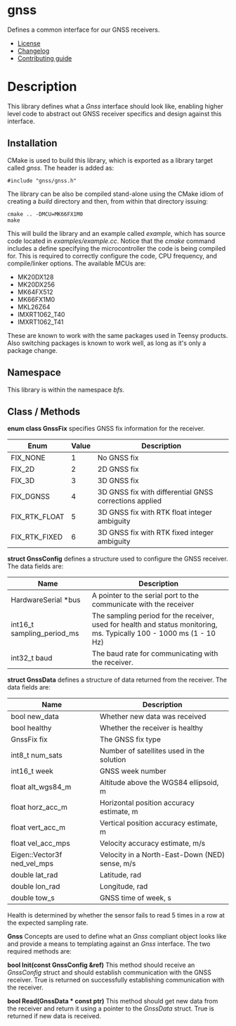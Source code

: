 # gnss
Defines a common interface for our GNSS receivers.
   * [License](LICENSE.md)
   * [Changelog](CHANGELOG.md)
   * [Contributing guide](CONTRIBUTING.md)

# Description
This library defines what a *Gnss* interface should look like, enabling higher level code to abstract out GNSS receiver specifics and design against this interface.

## Installation
CMake is used to build this library, which is exported as a library target called *gnss*. The header is added as:

```
#include "gnss/gnss.h"
```

The library can be also be compiled stand-alone using the CMake idiom of creating a *build* directory and then, from within that directory issuing:

```
cmake .. -DMCU=MK66FX1M0
make
```

This will build the library and an example called *example*, which has source code located in *examples/example.cc*. Notice that the *cmake* command includes a define specifying the microcontroller the code is being compiled for. This is required to correctly configure the code, CPU frequency, and compile/linker options. The available MCUs are:
   * MK20DX128
   * MK20DX256
   * MK64FX512
   * MK66FX1M0
   * MKL26Z64
   * IMXRT1062_T40
   * IMXRT1062_T41

These are known to work with the same packages used in Teensy products. Also switching packages is known to work well, as long as it's only a package change.

## Namespace
This library is within the namespace *bfs*.

## Class / Methods

**enum class GnssFix** specifies GNSS fix information for the receiver.

| Enum | Value | Description |
| --- | --- | --- |
| FIX_NONE | 1 | No GNSS fix |
| FIX_2D | 2 | 2D GNSS fix |
| FIX_3D | 3 | 3D GNSS fix |
| FIX_DGNSS | 4 | 3D GNSS fix with differential GNSS corrections applied |
| FIX_RTK_FLOAT | 5 | 3D GNSS fix with RTK float integer ambiguity |
| FIX_RTK_FIXED | 6 | 3D GNSS fix with RTK fixed integer ambiguity |

**struct GnssConfig** defines a structure used to configure the GNSS receiver. The data fields are:

| Name | Description |
| --- | --- |
| HardwareSerial *bus | A pointer to the serial port to the communicate with the receiver |
| int16_t sampling_period_ms | The sampling period for the receiver, used for health and status monitoring, ms. Typically 100 - 1000 ms (1 - 10 Hz) |
| int32_t baud | The baud rate for communicating with the receiver. |

**struct GnssData** defines a structure of data returned from the receiver. The data fields are:

| Name | Description |
| --- | --- |
| bool new_data | Whether new data was received |
| bool healthy | Whether the receiver is healthy |
| GnssFix fix | The GNSS fix type |
| int8_t num_sats | Number of satellites used in the solution |
| int16_t week | GNSS week number |
| float alt_wgs84_m | Altitude above the WGS84 ellipsoid, m |
| float horz_acc_m | Horizontal position accuracy estimate, m |
| float vert_acc_m | Vertical position accuracy estimate, m |
| float vel_acc_mps | Velocity accuracy estimate, m/s |
| Eigen::Vector3f ned_vel_mps | Velocity in a North-East-Down (NED) sense, m/s |
| double lat_rad | Latitude, rad |
| double lon_rad | Longitude, rad |
| double tow_s | GNSS time of week, s |

Health is determined by whether the sensor fails to read 5 times in a row at the expected sampling rate.

**Gnss** Concepts are used to define what an *Gnss* compliant object looks like and provide a means to templating against an *Gnss* interface. The two required methods are:

**bool Init(const GnssConfig &ref)** This method should receive an *GnssConfig* struct and should establish communication with the GNSS receiver. True is returned on successfully establishing communication with the receiver.

**bool Read(GnssData &ast; const ptr)** This method should get new data from the receiver and return it using a pointer to the *GnssData* struct. True is returned if new data is received.
